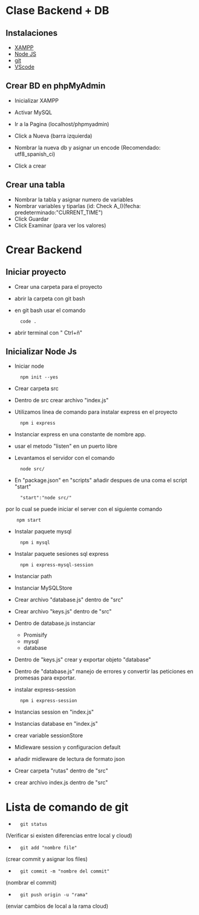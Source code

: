 # Clase Backend + DB

## Instalaciones

-   [XAMPP](https://www.apachefriends.org/es/index.html)
-   [Node JS](https://nodejs.org/es)
-   [git](https://www.youtube.com/watch?v=9uKPY7V_ai8)
-   [VScode](https://code.visualstudio.com/)

## Crear BD en phpMyAdmin

- Inicializar XAMPP
- Activar MySQL
- Ir a la Pagina (localhost/phpmyadmin)

- Click a Nueva (barra izquierda)
- Nombrar la nueva db y asignar un encode (Recomendado: utf8_spanish_ci)

- Click a crear

## Crear una tabla

- Nombrar la tabla y asignar numero de variables
- Nombrar variables y tiparlas (id: Check A_I)(fecha:  predeterminado:"CURRENT_TIME")
- Click Guardar
- Click Examinar (para ver los valores)

# Crear Backend

## Iniciar proyecto

- Crear una carpeta para el proyecto
- abrir la carpeta con git bash
- en git bash usar el comando 

        code .

- abrir terminal con " Ctrl+ñ"

## Inicializar Node Js

- Iniciar node


        npm init --yes


- Crear carpeta src
- Dentro de src crear archivo "index.js"
- Utilizamos linea de comando para instalar express en el proyecto

        npm i express

- Instanciar express en una constante de nombre app.

- usar el metodo "listen" en un puerto libre
- Levantamos el servidor con el comando

        node src/

- En "package.json" en "scripts" añadir despues de una coma el script "start"

        "start":"node src/"

por lo cual se puede iniciar el server con el siguiente comando

        npm start

- Instalar paquete mysql

        npm i mysql

- Instalar paquete sesiones sql express

        npm i express-mysql-session

- Instanciar path
- Instanciar MySQLStore
- Crear archivo "database.js" dentro de "src"
- Crear archivo "keys.js" dentro de "src"
- Dentro de database.js instanciar 
    - Promisify
    - mysql
    - database
- Dentro de "keys.js" crear y exportar objeto "database"
- Dentro de "database.js" manejo de errores y convertir las peticiones en promesas para exportar.
- instalar express-session

        npm i express-session

- Instancias session en "index.js"
- Instancias database en "index.js"
- crear variable sessionStore
- Midleware session y configuracion default
- añadir midleware de lectura de formato json
- Crear carpeta "rutas" dentro de "src"
- crear archivo index.js dentro de "src"







# Lista de comando de git

-       git status 
(Verificar si existen diferencias entre local y cloud)
-       git add "nombre file" 
(crear commit y asignar los files)
-       git commit -m "nombre del commit" 
(nombrar el commit)
-       git push origin -u "rama" 
(enviar cambios de local a la rama cloud)


